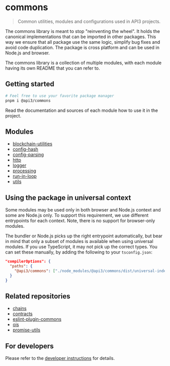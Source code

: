 # commons

> Common utilities, modules and configurations used in API3 projects.

The commons library is meant to stop "reinventing the wheel". It holds the canonical implementations that can be
imported in other packages. This way we ensure that all package use the same logic, simplify bug fixes and avoid code
duplication. The package is cross platform and can be used in Node.js and browser.

The commons library is a collection of multiple modules, with each module having its own README that you can refer to.

## Getting started

```sh
# Feel free to use your favorite package manager
pnpm i @api3/commons
```

Read the documentation and sources of each module how to use it in the project.

## Modules

- [blockchain-utilities](./src/blockchain-utilities/README.md)
- [config-hash](./src/config-hash/README.md)
- [config-parsing](./src/config-parsing/README.md)
- [http](./src/http/README.md)
- [logger](./src/logger/README.md)
- [processing](./src/processing/README.md)
- [run-in-loop](./src/run-in-loop/README.md)
- [utils](./src/utils/README.md)

## Using the package in universal context

Some modules may be used only in both browser and Node.js context and some are Node.js only. To support this
requirement, we use different entrypoints for each context. Note, there is no support for browser-only modules.

The bundler or Node.js picks up the right entrypoint automatically, but bear in mind that only a subset of modules is
available when using universal modules. If you use TypeScript, it may not pick up the correct types. You can set these
manually, by adding the following to your `tsconfig.json`:

```json
"compilerOptions": {
  "paths": {
    "@api3/commons": ["./node_modules/@api3/commons/dist/universal-index.d.ts"]
  }
}
```

## Related repositories

- [chains](https://github.com/api3dao/chains)
- [contracts](https://github.com/api3dao/contracts)
- [eslint-plugin-commons](https://github.com/api3dao/eslint-plugin-commons)
- [ois](https://github.com/api3dao/ois)
- [promise-utils](https://github.com/api3dao/promise-utils)

## For developers

Please refer to the [developer instructions](./dev-README.md) for details.
